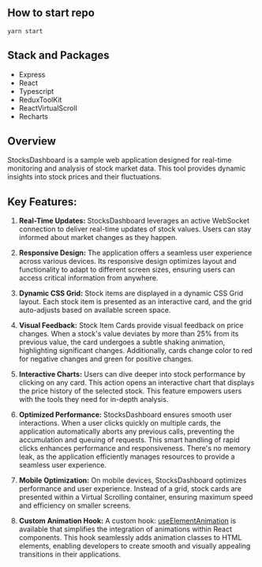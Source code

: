 ## How to start repo
``
yarn start
``

## Stack and Packages

- Express
- React
- Typescript
- ReduxToolKit
- ReactVirtualScroll
- Recharts

## Overview

StocksDashboard is a sample web application designed for real-time monitoring and analysis of stock market data. This tool provides dynamic insights into stock prices and their fluctuations.

## Key Features:

1. **Real-Time Updates:** StocksDashboard leverages an active WebSocket connection to deliver real-time updates of stock values. Users can stay informed about market changes as they happen.

2. **Responsive Design:** The application offers a seamless user experience across various devices. Its responsive design optimizes layout and functionality to adapt to different screen sizes, ensuring users can access critical information from anywhere.

3. **Dynamic CSS Grid:** Stock items are displayed in a dynamic CSS Grid layout. Each stock item is presented as an interactive card, and the grid auto-adjusts based on available screen space.

4. **Visual Feedback:** Stock Item Cards provide visual feedback on price changes. When a stock's value deviates by more than 25% from its previous value, the card undergoes a subtle shaking animation, highlighting significant changes. Additionally, cards change color to red for negative changes and green for positive changes.

5. **Interactive Charts:** Users can dive deeper into stock performance by clicking on any card. This action opens an interactive chart that displays the price history of the selected stock. This feature empowers users with the tools they need for in-depth analysis.

6. **Optimized Performance:** StocksDashboard ensures smooth user interactions. When a user clicks quickly on multiple cards, the application automatically aborts any previous calls, preventing the accumulation and queuing of requests. This smart handling of rapid clicks enhances performance and responsiveness. There's no memory leak, as the application efficiently manages resources to provide a seamless user experience.

7. **Mobile Optimization:** On mobile devices, StocksDashboard optimizes performance and user experience. Instead of a grid, stock cards are presented within a Virtual Scrolling container, ensuring maximum speed and efficiency on smaller screens.

8. **Custom Animation Hook:** A custom hook: [useElementAnimation](https://github.com/LorenGr/StocksDashboard/tree/main/frontend/src/hooks/useElementAnimation) is available that simplifies the integration of animations within React components. This hook seamlessly adds animation classes to HTML elements, enabling developers to create smooth and visually appealing transitions in their applications.